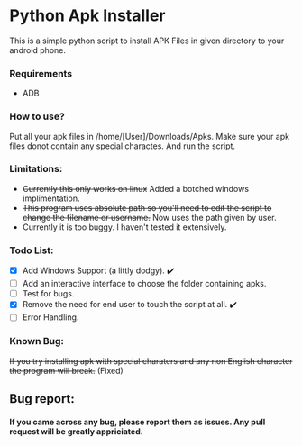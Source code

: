 # Python Apk Installer
This is a simple python script to install APK Files in given directory to your android phone.
### Requirements
* ADB

### How to use?
Put all your apk files in /home/[User]/Downloads/Apks. Make sure your apk files donot contain any special charactes. And run the script.

### Limitations:
* ~~Currently this only works on linux~~ Added a botched windows implimentation.
* ~~This program uses absolute path so you'll need to edit the script to change the filename or username.~~ Now uses the path given by user.
* Currently it is too buggy. I haven't tested it extensively.
  
### Todo List:
- [X] Add Windows Support (a littly dodgy). :heavy_check_mark:
- [ ] Add an interactive interface to choose the folder containing apks.
- [ ] Test for bugs.
- [X] Remove the need for end user to touch the script at all. :heavy_check_mark:
- [ ] Error Handling.

### Known Bug:
~~If you try installing apk with special charaters and any non English character the program will break.~~ (Fixed)

## Bug report:
 #### If you came across any bug, please report them as issues. Any pull request will be greatly appriciated.
